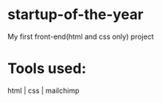 # startup-of-the-year
My first front-end(html and css only) project

# Tools used:
html | css | mailchimp
